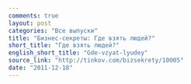 ```yaml
---
comments: true
layout: post
categories: "Все выпуски"
title: "Бизнес-секреты: Где взять людей?"
short_title: "Где взять людей?"
english_short_title: "Gde-vzyat-lyudey"
source_link: "http://tinkov.com/bizsekrety/10005"
date: "2011-12-18"
---
```

